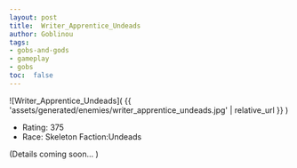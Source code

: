 ```yaml
---
layout: post
title:  Writer_Apprentice_Undeads
author: Goblinou
tags:
- gobs-and-gods
- gameplay
- gobs
toc:  false
---
```


![Writer_Apprentice_Undeads]( {{ 'assets/generated/enemies/writer_apprentice_undeads.jpg' | relative_url }} )
- Rating: 375
- Race: Skeleton  Faction:Undeads

(Details coming soon... )